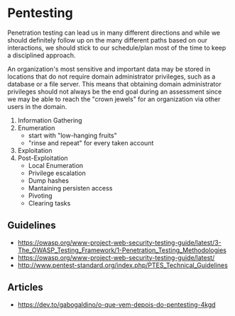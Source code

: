 # Pentesting

Penetration testing can lead us in many different directions and while we should definitely follow up on the many different paths based on our interactions, we should stick to our schedule/plan most of the time to keep a disciplined approach.

An organization's most sensitive and important data may be stored in locations that do not require domain administrator privileges, such as a database or a file server. This means that obtaining domain administrator privileges should not always be the end goal during an assessment since we may be able to reach the "crown jewels" for an organization via other users in the domain.



1. Information Gathering
2. Enumeration
	- start with "low-hanging fruits"
	- "rinse and repeat" for every taken account
3. Exploitation
4. Post-Exploitation
	- Local Enumeration
	- Privilege escalation
	- Dump hashes
	- Mantaining persisten access
	- Pivoting
	- Clearing tasks



## Guidelines
- <https://owasp.org/www-project-web-security-testing-guide/latest/3-The_OWASP_Testing_Framework/1-Penetration_Testing_Methodologies>
- <https://owasp.org/www-project-web-security-testing-guide/latest/>
- <http://www.pentest-standard.org/index.php/PTES_Technical_Guidelines>



## Articles
- <https://dev.to/gabogaldino/o-que-vem-depois-do-pentesting-4kgd>
